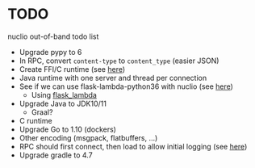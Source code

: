 # TODO

nuclio out-of-band todo list

- Upgrade pypy to 6
- In RPC, convert `content-type` to `content_type` (easier JSON)
- Create FFI/C runtime (see [here][721])
- Java runtime with one server and thread per connection
- See if we can use flask-lambda-python36 with nuclio (see [here][flask])
    - Using [flask_lambda][fl]
- Upgrade Java to JDK10/11
    - Graal?
- C runtime
- Upgrade Go to 1.10 (dockers)
- Other encoding (msgpack, flatbuffers, ...)
- RPC should first connect, then load to allow initial logging (see [here][580])
- Upgrade gradle to 4.7


[580]: https://github.com/nuclio/nuclio/issues/580
[721]: https://github.com/nuclio/nuclio/issues/721
[fl]: https://github.com/sivel/flask-lambda
[flask]: https://andrewgriffithsonline.com/blog/180412-deploy-flask-api-any-serverless-cloud-platform/
